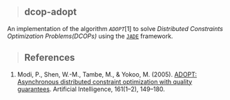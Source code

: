 >## dcop-adopt

An implementation of the algorithm _`ADOPT`_[1] to solve _Distributed Constraints Optimization Problems(DCOPs)_ using the [`JADE`](http://jade.tilab.com/) framework.

>## References
1. Modi, P., Shen, W.-M., Tambe, M., & Yokoo, M. (2005). [ADOPT: Asynchronous distributed constraint optimization with quality guarantees](http://teamcore.usc.edu/papers/2005/aij-modi.pdf). Artificial Intelligence, 161(1–2), 149–180.
